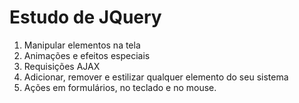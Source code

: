 # Estudo de JQuery

1) Manipular elementos na tela
2) Animações e efeitos especiais
3) Requisições AJAX
4) Adicionar, remover e estilizar qualquer elemento do seu sistema
5) Ações em formulários, no teclado e no mouse.
